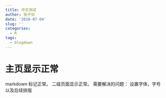 ```yaml
---
title: 中文测试
author: 张子剑
date: '2018-07-04'
slug: ''
categories:
  - R
tags:
  - blogdown
---
```

# 主页显示正常
markdown 标记正常。
二级页面显示正常。
需要解决的问题：
设置字体，字号以及后续排版